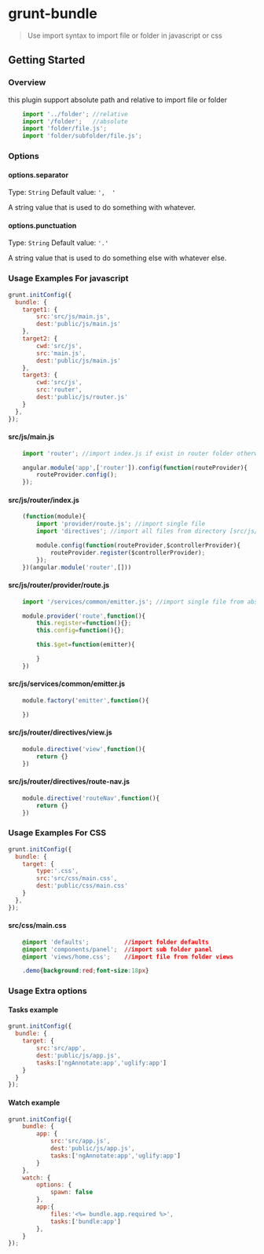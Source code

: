 # grunt-bundle

> Use import syntax to import file or folder in javascript or css

## Getting Started
### Overview

this plugin support absolute path and relative to import file or folder

```js
    import '../folder'; //relative
    import '/folder';   //absolute
    import 'folder/file.js';
    import 'folder/subfolder/file.js';
```

### Options

#### options.separator
Type: `String`
Default value: `',  '`

A string value that is used to do something with whatever.

#### options.punctuation
Type: `String`
Default value: `'.'`

A string value that is used to do something else with whatever else.

### Usage Examples For javascript

```js
grunt.initConfig({
  bundle: {
    target1: {
        src:'src/js/main.js',
        dest:'public/js/main.js'
    },
    target2: {
        cwd:'src/js',
        src:'main.js',
        dest:'public/js/main.js'
    },
    target3: {
        cwd:'src/js',
        src:'router',
        dest:'public/js/router.js'
    }
  },
});
```

#### src/js/main.js
```js
    import 'router'; //import index.js if exist in router folder otherwise will import all from folder

    angular.module('app',['router']).config(function(routeProvider){
        routeProvider.config();
    });
```

#### src/js/router/index.js
```js
    (function(module){
        import 'provider/route.js'; //import single file
        import 'directives'; //import all files from directory [src/js/router/directives] if index.js not exist

        module.config(function(routeProvider,$controllerProvider){
            routeProvider.register($controllerProvider);
        });
    })(angular.module('router',[]))
```

#### src/js/router/provider/route.js
```js
    import '/services/common/emitter.js'; //import single file from absolute path

    module.provider('route',function(){
        this.register=function(){};
        this.config=function(){};

        this.$get=function(emitter){

        }
    })
```

#### src/js/services/common/emitter.js
```js
    module.factory('emitter',function(){

    })
```

#### src/js/router/directives/view.js
```js
    module.directive('view',function(){
        return {}
    })
```

#### src/js/router/directives/route-nav.js
```js
    module.directive('routeNav',function(){
        return {}
    })
```

### Usage Examples For CSS

```js
grunt.initConfig({
  bundle: {
    target: {
        type:'.css',
        src:'src/css/main.css',
        dest:'public/css/main.css'
    }
  },
});
```

#### src/css/main.css
```css
    @import 'defaults';          //import folder defaults
    @import 'components/panel';  //import sub folder panel
    @import 'views/home.css';    //import file from folder views

    .demo{background:red;font-size:18px}
```

### Usage Extra options
#### Tasks example
```js
grunt.initConfig({
  bundle: {
    target: {
        src:'src/app',
        dest:'public/js/app.js',
        tasks:['ngAnnotate:app','uglify:app']
    }
  }
});
```
#### Watch example
```js
grunt.initConfig({
    bundle: {
        app: {
            src:'src/app.js',
            dest:'public/js/app.js',
            tasks:['ngAnnotate:app','uglify:app']
        }
    },
    watch: {
        options: {
            spawn: false
        },
        app:{
            files:'<%= bundle.app.required %>',
            tasks:['bundle:app']
        },
    }
});
```